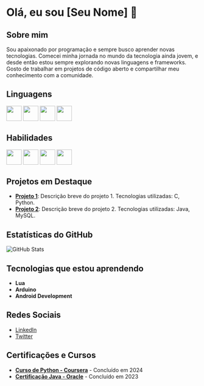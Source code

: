 # Olá, eu sou [Seu Nome] 👋

## Sobre mim
Sou apaixonado por programação e sempre busco aprender novas tecnologias. Comecei minha jornada no mundo da tecnologia ainda jovem, e desde então estou sempre explorando novas linguagens e frameworks. Gosto de trabalhar em projetos de código aberto e compartilhar meu conhecimento com a comunidade.

## Linguagens
<img src="https://cdn.jsdelivr.net/gh/devicons/devicon@latest/icons/c/c-original.svg" width="40" height="40"/> 
<img src="https://cdn.jsdelivr.net/gh/devicons/devicon@latest/icons/cplusplus/cplusplus-original.svg" width="40" height="40"/> 
<img loading="lazy" src="https://cdn.jsdelivr.net/gh/devicons/devicon/icons/java/java-original.svg" width="40" height="40"/> 
<img src="https://cdn.jsdelivr.net/gh/devicons/devicon@latest/icons/python/python-original-wordmark.svg" width="40" height="40"/>

## Habilidades
<img src="https://cdn.jsdelivr.net/gh/devicons/devicon@latest/icons/latex/latex-original.svg" width="40" height="40"/> 
<img src="https://cdn.jsdelivr.net/gh/devicons/devicon@latest/icons/mysql/mysql-original-wordmark.svg" width="40" height="40"/> 
<img src="https://cdn.jsdelivr.net/gh/devicons/devicon@latest/icons/visualstudio/visualstudio-plain.svg" width="40" height="40"/> 
<img src="https://cdn.jsdelivr.net/gh/devicons/devicon@latest/icons/vscode/vscode-original-wordmark.svg" width="40" height="40"/>

## Projetos em Destaque
- **[Projeto 1](https://github.com/usuario/projeto1)**: Descrição breve do projeto 1. Tecnologias utilizadas: C, Python.
- **[Projeto 2](https://github.com/usuario/projeto2)**: Descrição breve do projeto 2. Tecnologias utilizadas: Java, MySQL.

## Estatísticas do GitHub
![GitHub Stats](https://github-readme-stats.vercel.app/api?username=seuusuario&show_icons=true&hide_title=true&count_private=true&theme=radical)

## Tecnologias que estou aprendendo
- **Lua**
- **Arduino**
- **Android Development**

## Redes Sociais
- [LinkedIn](https://www.linkedin.com/in/seuusuario)
- [Twitter](https://twitter.com/seuusuario)

## Certificações e Cursos
- **[Curso de Python - Coursera](https://www.coursera.org/curso-python)** - Concluído em 2024
- **[Certificação Java - Oracle](https://www.oracle.com/pt/java/)** - Concluído em 2023
